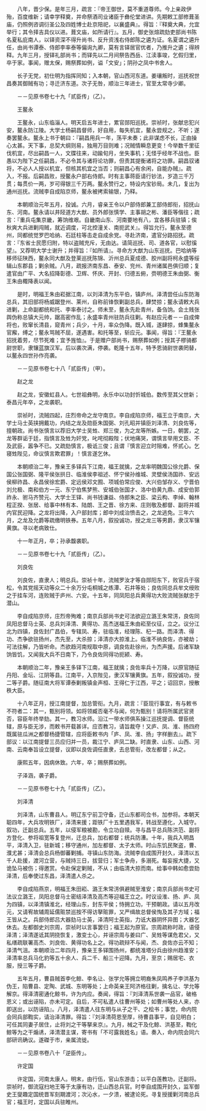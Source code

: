 <!-- { "loadSidebar": true } -->
　　八年，晋少保。是年三月，疏言：『帝王御世，莫不重道尊师。今上亲政伊殆，百度维新；请幸学释奠，并命祭酒司业诸臣于彝伦堂进讲。先期敕工部修葺圣庙，仍照例咨调衍圣公及四姓博士赴京陪祀，以襄盛典』。得旨：『释奠大典，允宜举行；其令择吉具仪以进。葺文庙，如所请行』。五月，御史张煊疏劾吏部尚书陈名夏私庇南人，以铎资深不得升尚书、反升资浅右侍郎陈之遴为证。名夏谓之遴升任，由尚书谭泰、侍郎李率泰等偏询九卿，莫有言铎居官优者，乃推升之遴；得辨释。九年三月，授铎礼部尚书；而铎先以二月间祭告西岳、江渎事竣，乞假归里，卒于家。事闻，赠太保，赐祭葬如例，谥「文安」；阴孙之凤中书舍人。

　　长子无党，初仕明为指挥同知；入本朝，官山西河东道。姜瓖叛时，巡抚祝世昌奏其御贼有功；寻迁济东道。次子无咎，顺治三年进士，官至太常寺少卿。

　　－－见原书卷七十九「贰臣传」（乙）。

　　王鳌永

　　王鳌永，山东临淄人。明天启五年进士，累官郧阳巡抚。崇祯时，张献忠犯兴安，鳌永防江陵。大学士杨嗣昌督师，好自用，每失机宜，鳌永尝规之，不听；遂奏罢鳌永。鳌永上书于朝曰：『嗣昌用兵一年，荡平未奏；此非谋虑不长，正由操心太甚。天下事，总契大纲则易，独用万目则难；况贼情瞬息更变！今举数千里征伐机宜，尽出嗣昌一人，文牒往来，动踰旬月，坐失事机；无怪乎经年不战也。臣愚以为陛下之任嗣昌，不必令其与诸将论功罪，但责其提衡诸将之功罪。嗣昌驭诸将，不必人人授以机宜，但核其机宜之当否；则嗣昌心有余闲，自能办贼』。疏入，不报。后嗣昌败，授鳌永户部右侍郎。时有主事蒋臣请行钞法，岁造三千万贯；每贯价一两，岁可得银三千万两。鳌永赞行之，特设内宝钞局。未几，复出为通州巡抚。流贼李自成陷京师，鳌永被拷索输银，乃释。

　　本朝顺治元年五月，投诚。六月，睿亲王令以户部侍郎兼工部侍郎衔，招抚山东、河南。鳌永请以井陉道方大猷、员外郎张慎学、主事胡之彬、潘臣等偕往；疏言：『重兵屯集京畿，筹饷维艰。自畿南山东、河南要地有八，宜各移兵驻镇；俟秋爽大兵进剿闯贼，就近调度，可北控潼关、南扼武关』。得旨允行。鳌永至德州，同都统觉罗巴哈纳、石廷柱等击走自成余党。寻赴济南，遣官分路招抚。疏言：『东省士民愿归附，特以盗贼充斥，无由达。请简巡抚、司、道各官，以慰徯望』。又荐明大学士谢升；并得旨：『如所请』。寻命方大猷为山东巡抚。巴哈纳等移师征陕西，鳌永同大猷及登莱巡抚陈锦、沂州总兵夏成德、胶州副将柯永盛等绥辑山东郡县；剿余贼。八月，疏报济南东昌、泰安、兖州、青州诸属邑俱归顺；复遣官由广平、大名招降彰德、卫辉、怀庆、开封、归德五俯，赍明德王朱由弼、衡王朱由棷降表以闻。

　　是时，明福王朱由崧据江南，以刘泽清为东平伯，镇庐州。泽清尝任山东防海总兵，其旧部将杨威踞登州、莱州，自称前锋恢剿副总兵，肆焚掠；鳌永请敕大兵进剿，上命副都统和托、李率泰讨之。师未至，鳌永先赴青州，备刍饷。会土贱张舆伪称总镇大元帅，踞高密作乱；永盛率青州驻防兵往剿。有赵应元者－－自成俾将也，败窜长清县，窥青州；兵少，十月，率众伪降。既入城，遂肆掠，蜂集鳌永官廨，缚之；鳌永骂贼不屈，遂遇害。和托等至，斩应元。事闻，得旨：『王鳌永招抚着劳，尽节死难；宜予旌恤』。于是赠户部尚书，赐祭葬如例；授其子樛骑都尉世职，隶镶蓝旗汉军。后以袭次满，停袭。乾隆十五年，特予恩骑尉世袭罔替，以鳌永四世孙作亮袭。

　　－－见原书卷七十八「贰臣传」（甲）。

　　赵之龙

　　赵之龙，安徽虹县人。七世祖彝明，永乐中以功封忻城伯。数传至其父世新；泰昌元年卒，之龙袭职。

　　崇祯时，流贼四起，庄烈帝命之龙守南京。李自成陷京师，福王立于南京，大学士马士英挟拥戴功，内结之龙及勋臣朱国弼、刘孔昭并镇臣刘泽清、刘良佐等，擅朝政。尚书张慎言以荐旧大学士吴甡、郑三俊，为之龙等所嫉。一日，朝罢，之龙等群诟于廷，指慎言及甡为奸党，叱咤彻殿陛；伏地痛哭，谓慎言举用文臣、不及武臣，嚣争不已。又疏劾慎言，极诋三俊；且谓『慎言迎立时阻难，怀贰心。乞寝甡陛见，命议慎言欺君罪」！慎言遂乞休。

　　本朝顺治二年，豫亲王多铎兵下江南，福王就擒，之龙率明魏国公徐允爵、保国公张国弼、隆平侯张拱日、临淮侯李祖述、怀宁侯孙维城、灵壁侯汤国祚、安远侯柳祚昌、永昌侯徐宏爵、定远侯邓文囿、项城伯常应俊、大兴伯邹存义、宁晋伯刘允极、南和伯方一元、东宁伯焦梦熊、安城伯张国才、洛中伯黄九鼎、成安伯郭祚永、驸马齐赞元、大学士王铎、尚书钱谦益、侍郎朱之臣、梁云构、李绰、翰林程正揆、张居、给事中林有本、陆朗、王之晋、徐方来、庄则敬及都督、副将并城内官民迎降。之龙将出降，入户部封库；郎中刘成治愤击之，之龙逃免。三年六月，之龙及允爵等疏缴明铁券。五年八月，叙投诚功，授之龙三等男爵，隶汉军镶黄旗。寻以老病致仕。

　　十一年正月，卒；孙承馥袭职。

　　－－见原书卷七十九「贰臣传」（乙）。

　　刘良佐

　　刘良佐，直隶人；明总兵。崇祯十年，流贼罗汝才等自郧阳东下，败官兵于宿松，令其党摇天动等众二十余万分屯桐城之练潭、石井等处；良佐同总兵牟文绶败之于挂车河，连败贼于庐州、六安。十五年，同凤阳总兵黄得功大败流贼张献忠于潜山。

　　李自成陷京师，庄烈帝殉难；南京兵部尚书史可法欲迎立潞王朱常淓，良佐同凤阳总督马士英、总兵刘泽清、黄得功、高杰送福王朱由崧至仪征，立之。议分江北为四镇，良佐封广昌伯，专辖凤、寿，驻临淮，经理陈、杞一路。而泽清、得功、杰争欲驻扬州，杰先至，大杀掠；泽清亦大掠淮上。临淮不纳良佐，亦被劫；可法往解，乃皆听命。杰欲趋河南规取中原，调良佐赴徐州，为杰声援。后诸军缺饷皆饥，又闻我大兵不日南下，乃令良佐同得功扼颍、寿。

　　本朝顺治二年，豫亲王多铎下江南，福王就擒；良佐率兵十万降，以原官随征丹阳、金坛、江阴等县。江南平，入京陛见，隶汉军镶黄旗。五年，叙投诚功，授二等子爵。随征南大将军谭泰剿叛镇金声桓、王得仁于江西，平之；诏回京，授散秩大臣。

　　十八年正月，授江南提督，加总管衔。九月，疏言：『臣现行事宜，有与敕书不符者二：其一，甄别将领。如将领臧否毫不与闻，何为甄别！请将所属武官贤否，容臣年终举劾。其一，教习水师。沿江一带水师俱系操江巡抚提调、督臣统辖，原与臣无涉，而敕书开载甚详。应否教习，请旨裁夺！又庐、凤、淮、扬四府既属驻瓜洲之都督杨捷管辖，应将臣敕书内「庐、凤、淮、扬」字样删去』。疏下部议：以江南提督三员应归并一员，裁江宁、庐凤二缺。时直隶、山东、山西、河南、云南奉旨设立提督，议即以良佐调任直隶，去总管衔，改左都督；从之。

　　康熙五年，因病休致。六年，卒；赐祭葬如例。

　　子泽涵，袭子爵。

　　－－见原书卷七十九「贰臣传」（乙）。

　　刘泽清

　　刘泽清，山东曹县人。明辽东宁前卫守备，迁山东都司佥书，加参将。本朝天聪四年，大兵攻明铁厂，泽清来援；距铁厂十五里遇我军，转战至遵化，入城守。叙功，迁副总兵。五年，以侵军粮被勘，令立功自赎。寻与昌平总兵陈洪范、副将方登化、参将祖宽等复登州，迁总兵，加右都督；统兵防漕。十年，我兵入明昌平，泽清入卫，驻新城；移守通州，加左都督、太子太师。时山东饥民聚盗，曹、濮尤甚；泽清会总兵杨御蕃剿捕。寻镇山东防海。流贼李自成围开封久，泽清以五千人赴援，渡河立营，与贼持三日，拔营归；军士争舟，多溺死。每妄报大捷，又诡坠马被伤；得邀赏。令赴保定剿贼，不从；由临清大掠而南。给事中韩如愈尝劾泽清，后奉使过东昌，泽清遣人杀之。

　　李自成陷燕京，明福王朱田崧、潞王朱常淓俱避贼至淮安；南京兵部尚书史可法议立潞王，凤阳总督马士密结泽清及高杰等迎福王立之。时议设淮、扬、庐、凤为四镇，以泽清镇淮北，经理山东，封东平侯；恃拥立功，干预朝政。请以五月改元，又请宥故辅周延儒赃禁巡按不得访拏赃罪，又严缉故总督侯恂及其子方域；福王皆从之。兵部侍郎吕大器劾马士英，泽清阿士英指，力诋大器阴怀异图；大器乞休去。左都御史刘宗周，崇祯时以言事罢归；福王起为原官。宗周疏称时政，语侵泽清；泽清遂诋其阴挠恢复，激变士心，并诬宗周与姜曰广、吴甡等谋危君父，又私缮疏联署高杰、刘良佐、黄得功名上之。得功疏辩不与闻，杰、良佐亦云不知；泽清气沮。本朝顺治二年四月，豫亲王多铎围扬州，都统准塔分兵由徐州趋淮安；泽清率总兵马化豹等五十余人、兵二千、船三十迎降。九月，至京；赐居宅、衣服，授三等子爵。

　　五年五月，曹县贼首李化鲸、李名让、张学允等拥立明裔朱凤鸣养子李洪基为伪王，陷曹县、定陶、武城、东明等处；上命英亲王阿济格往剿，擒名让、学允等解京。得泽清密通化鲸书，许为内应。奏闻，得旨：『刘泽清系世袭一品官，破格恩义；或出诬陷，亦未可定。自后，不可私遣人往曹州等处；如曹州等处人来，亦即送出，以防诬陷』。八月，泽清遣人往东明与从子之干、之桧书；事觉，命内院会同兵部鞫实，请治泽清罪。得旨：『刘泽清荷恩至厚，待曹县事平，自见明白；可任其同妻子居住，止将刘之干等拏来京』。九月，械之干及化鲸、洪基至，鞫化鲸等为之干煽诱，泽清潜主谋，寄书有「不可露我姓名」语。奏入，命内院会同六部研讯确议。遂磔于市，亲属流徙。

　　－－见原书卷八十「逆臣传」。

　　许定国

　　许定国，河南太康人。明末，由行伍，官山东游击；以平白莲教功，迁副将。崇祯时，御流寇扫地王等于太康有功，迁山西总兵官。时李自成围开封久，监军御史王燮趣定国统晋军刻期渡河；次沁水，一夕溃，被逮论死。寻复授援剿河南总兵官；福王时，定国以兵驻睢州。

